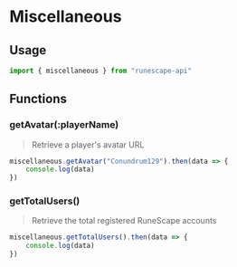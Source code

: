 # Miscellaneous

## Usage

```javascript
import { miscellaneous } from "runescape-api"
```

## Functions

### getAvatar\(:playerName\) <a id="getavatar-playername"></a>

> Retrieve a player's avatar URL

```javascript
miscellaneous.getAvatar("Conundrum129").then(data => {
    console.log(data)
})
```

### getTotalUsers\(\) <a id="gettotalusers"></a>

> Retrieve the total registered RuneScape accounts

```javascript
miscellaneous.getTotalUsers().then(data => {
    console.log(data)
})
```



